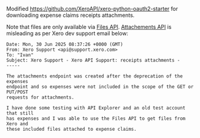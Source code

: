 Modified https://github.com/XeroAPI/xero-python-oauth2-starter for downloading expense claims receipts attachments.

Note that files are only available via [Files API](https://developer.xero.com/documentation/api/files/files).
[Attachements API](https://developer.xero.com/documentation/api/accounting/attachments) is misleading as per Xero dev support email below:

```text
Date: Mon, 30 Jun 2025 08:37:26 +0000 (GMT)
From: Xero Support <api@support.xero.com>
To: "Ivan"
Subject: Xero Support - Xero API Support: receipts attachments -
-----

The attachments endpoint was created after the deprecation of the expenses
endpoint and so expenses were not included in the scope of the GET or PUT/POST
requests for attachments.

I have done some testing with API Explorer and an old test account that still
has expenses and I was able to use the Files API to get files from Xero and
these included files attached to expense claims.
```
